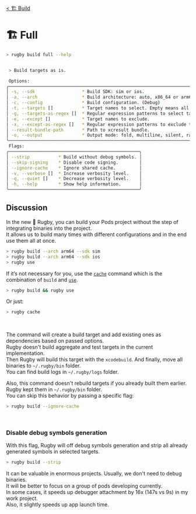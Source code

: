 [< 🏗️ Build](../build.md)

# 🏗️ Full

```sh
> rugby build full --help
```

```sh

 > Build targets as is.

 Options:
╭───────────────────────────────────────────────────────────────────────────────╮
│ -s, --sdk                  * Build SDK: sim or ios.                           │
│ -a, --arch                 * Build architecture: auto, x86_64 or arm64.       │
│ -c, --config               * Build configuration. (Debug)                     │
│ -t, --targets []           * Target names to select. Empty means all targets. │
│ -g, --targets-as-regex []  * Regular expression patterns to select targets.   │
│ -e, --except []            * Target names to exclude.                         │
│ -x, --except-as-regex []   * Regular expression patterns to exclude targets.  │
│ --result-bundle-path       * Path to xcresult bundle.                         │
│ -o, --output               * Output mode: fold, multiline, silent, raw.       │
╰───────────────────────────────────────────────────────────────────────────────╯
 Flags:
╭──────────────────────────────────────────────────╮
│ --strip           * Build without debug symbols. │
│ --skip-signing    * Disable code signing.        │
│ --ignore-cache    * Ignore shared cache.         │
│ -v, --verbose []  * Increase verbosity level.    │
│ -q, --quiet []    * Decrease verbosity level.    │
│ -h, --help        * Show help information.       │
╰──────────────────────────────────────────────────╯
```

## Discussion

In the new 🏈 Rugby, you can build your Pods project without the step of integrating binaries into the project.\
It allows us to build many times with different configurations and in the end use them all at once.
```sh
> rugby build --arch arm64 --sdk sim
> rugby build --arch arm64 --sdk ios
> rugby use
```

If it’s not necessary for you, use the [`cache`](shortcuts/cache.md) command which is the combination of `build` and [`use`](use.md).
```sh
> rugby build && rugby use
```

Or just:
```sh
> rugby cache
```

<br>

The command will create a build target and add existing ones as dependencies based on passed options.\
Rugby doesn't build aggregate and test targets in the current implementation.\
Then Rugby will build this target with the `xcodebuild`. And finally, move all binaries to `~/.rugby/bin` folder.\
You can find build logs in `~/.rugby/logs` folder.

Also, this command doesn't rebuild targets if you already built them earlier. Rugby kept them in `~/.rugby/bin` folder.\
You can skip this behavior by passing a specific flag:
```sh
> rugby build --ignore-cache
```

<br>

### Disable debug symbols generation

With this flag, Rugby will off debug symbols generation and strip all already generated symbols in selected targets.
```sh
> rugby build --strip
```

It can be valuable in enormous projects. Usually, we don't need to debug binaries.\
It will be better to focus on a group of pods developing currently.\
In some cases, it speeds up debugger attachment by 16x (147s vs 9s) in my work project.\
Also, it slightly speeds up app launch time.
